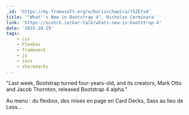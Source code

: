 ```yaml
---
_id: 'https://my.framasoft.org/u/borisschapira/?5ZEtxA'
title: '"What''s New in Bootstrap 4", Nicholas Cerminara'
link: 'https://scotch.io/bar-talk/whats-new-in-bootstrap-4'
date: '2015-10-19'
tags:
    - css
    - Flexbox
    - framework
    - js
    - sass
    - sharemarks
---
```


<div class="markdown"><p>&quot;Last week, Bootstrap turned four-years-old, and its creators, Mark Otto and Jacob Thornton, released Bootstrap 4 alpha.&quot;</p>
<p>Au menu : du flexbox, des mises en page en Card Decks, Sass au lieu de Less...
</p></div>
